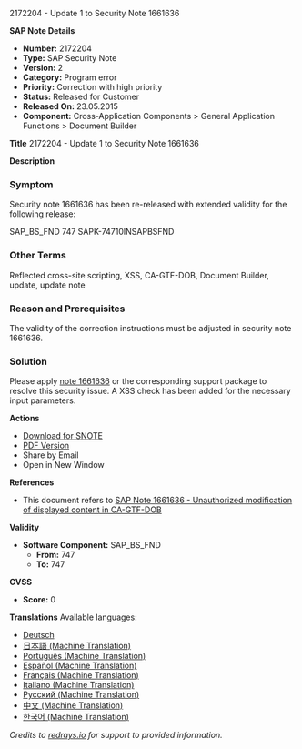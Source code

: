 2172204 - Update 1 to Security Note 1661636

**SAP Note Details**
- **Number:** 2172204
- **Type:** SAP Security Note
- **Version:** 2
- **Category:** Program error
- **Priority:** Correction with high priority
- **Status:** Released for Customer
- **Released On:** 23.05.2015
- **Component:** Cross-Application Components > General Application Functions > Document Builder

**Title**
2172204 - Update 1 to Security Note 1661636

**Description**

### Symptom

Security note 1661636 has been re-released with extended validity for the following release:

SAP_BS_FND 747 SAPK-74710INSAPBSFND

### Other Terms

Reflected cross-site scripting, XSS, CA-GTF-DOB, Document Builder, update, update note

### Reason and Prerequisites

The validity of the correction instructions must be adjusted in security note 1661636.

### Solution

Please apply [note 1661636](https://me.sap.com/notes/0001661636) or the corresponding support package to resolve this security issue. A XSS check has been added for the necessary input parameters.

**Actions**
- [Download for SNOTE](https://notesdownloads.sap.com/note/0040000018075542017)
- [PDF Version](https://userapps.support.sap.com/sap/support/sfm/notes/print/0002172204?language=en-US&token=3545F266E73ABCE7DE52A37CD9FCFD8F)
- Share by Email
- Open in New Window

**References**
- This document refers to [SAP Note 1661636 - Unauthorized modification of displayed content in CA-GTF-DOB](https://me.sap.com/notes/0001661636)

**Validity**
- **Software Component:** SAP_BS_FND
  - **From:** 747
  - **To:** 747

**CVSS**
- **Score:** 0

**Translations**
Available languages:
- [Deutsch](https://me.sap.com/notes/0002172204/D)
- [日本語 (Machine Translation)](https://me.sap.com/notes/0002172204/J)
- [Português (Machine Translation)](https://me.sap.com/notes/0002172204/P)
- [Español (Machine Translation)](https://me.sap.com/notes/0002172204/S)
- [Français (Machine Translation)](https://me.sap.com/notes/0002172204/F)
- [Italiano (Machine Translation)](https://me.sap.com/notes/0002172204/I)
- [Русский (Machine Translation)](https://me.sap.com/notes/0002172204/R)
- [中文 (Machine Translation)](https://me.sap.com/notes/0002172204/1)
- [한국어 (Machine Translation)](https://me.sap.com/notes/0002172204/3)

*Credits to [redrays.io](https://redrays.io) for support to provided information.*